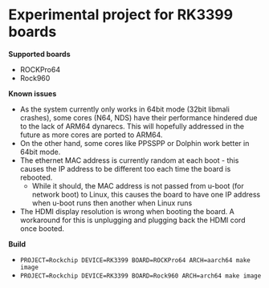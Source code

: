 # Experimental project for RK3399 boards

**Supported boards**

* ROCKPro64
* Rock960

**Known issues**

* As the system currently only works in 64bit mode (32bit libmali crashes), some cores (N64, NDS) have their performance hindered due to the lack of ARM64 dynarecs. This will hopefully addressed in the future as more cores are ported to ARM64.
* On the other hand, some cores like PPSSPP or Dolphin work better in 64bit mode.
* The ethernet MAC address is currently random at each boot - this causes the IP address to be different too each time the board is rebooted.
  * While it should, the MAC address is not passed from u-boot (for network boot) to Linux, this causes the board to have one IP address when u-boot runs then another when Linux runs
* The HDMI display resolution is wrong when booting the board. A workaround for this is unplugging and plugging back the HDMI cord once booted.

**Build**

* `PROJECT=Rockchip DEVICE=RK3399 BOARD=ROCKPro64 ARCH=aarch64 make image`
* `PROJECT=Rockchip DEVICE=RK3399 BOARD=Rock960 ARCH=arch64 make image`

